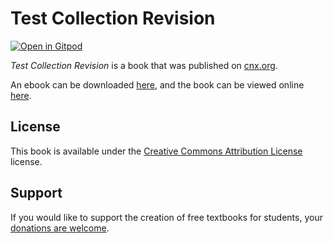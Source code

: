 # Test Collection Revision

[![Open in Gitpod](https://gitpod.io/button/open-in-gitpod.svg)](https://gitpod.io/from-referrer/)

_Test Collection Revision_ is a book that was published on [cnx.org](https://cnx.org/).

An ebook can be downloaded [here](https://github.com/cnx-user-books/cnxbook-test-collection-revision/releases/latest), and the book can be viewed online [here](https://github.com/cnx-user-books/cnxbook-test-collection-revision/releases/latest).

## License
This book is available under the [Creative Commons Attribution License](./LICENSE) license.

## Support
If you would like to support the creation of free textbooks for students, your [donations are welcome](https://riceconnect.rice.edu/donation/support-openstax-banner).
